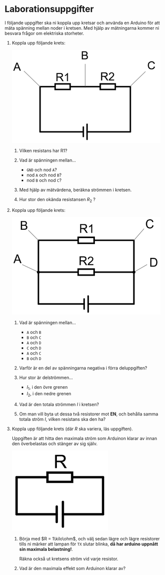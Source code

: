# Laborationsuppgifter

I följande uppgifter ska ni koppla upp kretsar och använda en Arduino för att mäta spänning mellan noder i kretsen. Med hjälp av mätningarna kommer ni besvara frågor om elektriska storheter.

<ol class="exercises">

<li>

Koppla upp följande krets:

![](002.png)

1. Vilken resistans har R1?

2. Vad är spänningen mellan...
    - `GND` och nod `A`?
    - nod `A` och nod `B`?
    - nod `B` och nod `C`?

3. Med hjälp av mätvärdena, beräkna strömmen i kretsen.

4. Hur stor den okända resistansen $R_2$ ?

</li>

<li>

Koppla upp följande krets:

![](003.png)

1. Vad är spänningen mellan...
    - `A` och `B`
    - `B` och `C`
    - `A` och `D`
    - `C` och `D`
    - `A` och `C`
    - `B` och `D`

2. Varför är en del av spänningarna negativa i förra deluppgiften?

3. Hur stor är delströmmen...
    - $I_1$, i den övre grenen
    - $I_2$, i den nedre grenen

4. Vad är den totala strömmen $I$ i kretsen?

5. Om man vill byta ut dessa två resistorer mot **EN**, och behålla samma totala ström $I$, vilken resistans ska den ha?

</li>

<li>

Koppla upp följande krets (där $R$ ska variera, läs uppgiften).

Uppgiften är att hitta den maximala ström som Arduinon klarar av innan den överbelastas och stänger av sig själv.

![](004.png)

<ol>

<li>


Börja med $R = 1\kilo\ohm$, och välj sedan lägre och lägre resistorer tills ni märker att lampan för `TX` slutar blinka, **då har arduino uppnått sin maximala belastning!**.

Räkna också ut kretsens ström vid varje resistor.

</li>

<li>

Vad är den maximala effekt som Arduinon klarar av?

</li>

<ol>

</li>

</ol>

